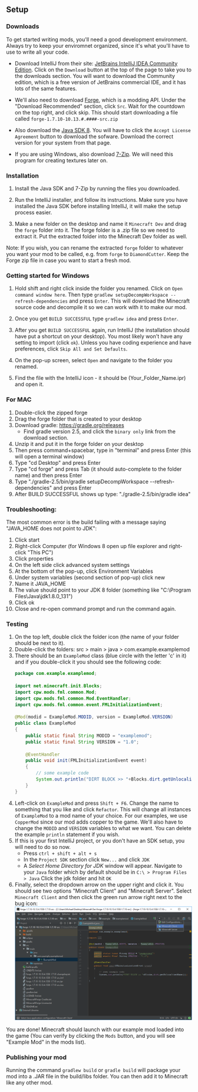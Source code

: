 ## Setup

### Downloads

To get started writing mods, you'll need a good development environment. Always try to keep your enviromnet organized, since it's what you'll have to use to write all your code.

* Download IntelliJ from their site: [JetBrains IntelliJ IDEA Community Edition](http://www.jetbrains.com/idea/). Click on the `Download` button at the top of the page to take you to the downloads section. You will want to download the Community edition, which is a free version of JetBrains commercial IDE, and it has lots of the same features.

* We'll also need to download [Forge](http://files.minecraftforge.net/maven/net/minecraftforge/forge/index_1.7.10.html), which is a modding API. Under the "Download Recommended" section, click `Src`. Wait for the countdown on the top right, and click skip.  This should start downloading a file called `forge-1.7.10-10.13.#.####-src.zip`

* Also download the [Java SDK 8](http://www.oracle.com/technetwork/java/javase/downloads/jdk8-downloads-2133151.html). You will have to click the `Accept License Agreement` button to download the sofware. Download the correct version for your system from that page.

* If you are using Windows, also download [7-Zip](http://www.7-zip.org). We will need this program for creating textures later on.

### Installation

1. Install the Java SDK and 7-Zip by running the files you downloaded.

2. Run the IntelliJ installer, and follow its instructions. Make sure you have installed the Java SDK before installing IntelliJ, it will make the setup process easier.

3. Make a new folder on the desktop and name it `Minecraft Dev` and drag the `forge` folder into it. The forge folder is a .zip file so we need to extract it. Put the extracted folder into the Minecraft Dev folder as well.

Note: If you wish, you can rename the extracted `forge` folder to whatever you want your mod to be called, e.g. from `forge` to `DiamondCutter`. Keep the Forge zip file in case you want to start a fresh mod.

### Getting started for Windows

1. Hold shift and right click inside the folder you renamed. Click on `Open command window here`. Then type `gradlew setupDecompWorkspace --refresh-dependencies` and press `Enter`. This will download the Minecraft source code and decompile it so we can work with it to make our mod.

2. Once you get `BUILD SUCCESSFUL` type `gradlew idea` and press `Enter`.

3. After you get `BUILD SUCCESSFUL` again, run IntelliJ (the installation should have put a shortcut on your desktop).  You most likely won't have any setting to import (click `ok`).  Unless you have coding experience and have preferences, click `Skip All and Set Defaults`.

4. On the pop-up screen, select `Open` and navigate to the folder you renamed.

5. Find the file with the IntelliJ icon - it should be (Your_Folder_Name.ipr) and open it.

### For MAC

1. Double-click the zipped forge   
2. Drag the forge folder that is created to your desktop  
3. Download gradle: https://gradle.org/releases  
    - Find gradle version 2.5, and click the `binary only` link from the download section.
4. Unzip it and put it in the forge folder on your desktop  
5. Then press command+spacebar, type in "terminal" and press Enter (this will open a terminal window)  
6. Type "cd Desktop" and press Enter  
7. Type "cd forge" and press Tab (it should auto-complete to the folder name) and then press Enter  
8. Type "./gradle-2.5/bin/gradle setupDecompWorkspace --refresh-dependencies" and press Enter
9. After BUILD SUCCESSFUL shows up type: "./gradle-2.5/bin/gradle idea"

### Troubleshooting:

The most common error is the build failing with a message saying "JAVA_HOME does not point to JDK":

1. Click start  
2. Right-click Computer  (for Windows 8 open up file explorer and right-click "This PC")  
3. Click properties  
4. On the left side click advanced system settings  
5. At the bottom of the pop-up, click Environment Variables  
6. Under system variables (second section of pop-up) click new  
7. Name it JAVA_HOME  
8. The value should point to your JDK 8 folder (something like "C:\Program Files\Java\jdk1.8.0_131")  
9. Click ok  
10. Close and re-open command prompt and run the command again.  

### Testing

1. On the top left, double click the folder icon (the name of your folder should be next to it).
2. Double-click the folders: src > main > java > com.example.examplemod
3. There should be an `ExampleMod` class (blue circle with the letter 'c' in it) and if you double-click it you should see the following code:
    ```java
    package com.example.examplemod;

    import net.minecraft.init.Blocks;
    import cpw.mods.fml.common.Mod;
    import cpw.mods.fml.common.Mod.EventHandler;
    import cpw.mods.fml.common.event.FMLInitializationEvent;

    @Mod(modid = ExampleMod.MODID, version = ExampleMod.VERSION)
    public class ExampleMod
    {
        public static final String MODID = "examplemod";
        public static final String VERSION = "1.0";

        @EventHandler
        public void init(FMLInitializationEvent event)
        {
    		// some example code
            System.out.println("DIRT BLOCK >> "+Blocks.dirt.getUnlocalizedName());
        }
    }
    ```
4. Left-click on `ExampleMod` and press `Shift + F6`. Change the name to something that you like and click `Refactor`. This will change all instances of `ExampleMod` to a mod name of your choice. For our examples, we use `CopperMod` since our mod adds copper to the game. We'll also have to change the `MODID` and `VERSION` variables to what we want. You can delete the example `println` statement if you wish.
5. If this is your first IntelliJ project, or you don't have an SDK setup, you will need to do so now. 
    * Press `ctrl + shift + alt + s` 
    * In the `Project SDK` section click `New...` and click `JDK`
    * A _Select Home Directory for JDK_ window will appear.  Navigate to your `Java` folder which by default should be in `C:\ > Program Files > Java`  Click the jdk folder and hit `OK`  
6. Finally, select the dropdown arrow on the upper right and click it. You should see two options "Minecraft Client" and "Minecraft Server". Select `Minecraft Client` and then click the green run arrow right next to the bug icon:
![](images/section_0/run_configuration.png)  

You are done! Minecraft should launch with our example mod loaded into the game (You can verify by clicking the `Mods` button, and you will see "Example Mod" in the mods list).

### Publishing your mod

Running the command `gradlew build` or `gradle build` will package your mod into a .JAR file in the build/libs folder.  You can then add it to Minecraft like any other mod.

